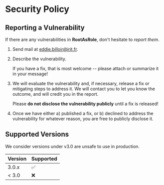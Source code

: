 # Security Policy

## Reporting a Vulnerability

If there are any vulnerabilities in **RootAsRole**, don't hesitate to _report them_.

1. Send mail at eddie.billoir@irit.fr.
2. Describe the vulnerability.

   If you have a fix, that is most welcome -- please attach or summarize it in your message!

3. We will evaluate the vulnerability and, if necessary, release a fix or mitigating steps to address it. We will contact you to let you know the outcome, and will credit you in the report.

   Please **do not disclose the vulnerability publicly** until a fix is released!

4. Once we have either a) published a fix, or b) declined to address the vulnerability for whatever reason, you are free to publicly disclose it.

## Supported Versions

We consider versions under v3.0 are unsafe to use in production.

| Version | Supported          |
| ------- | ------------------ |
| 3.0.x   | :white_check_mark: |
| < 3.0   | :x:                |

